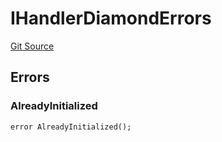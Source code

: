 # IHandlerDiamondErrors
[Git Source](https://github.com/thrackle-io/tron/blob/06e770e8df9f2623305edd5cd2be197d5544e702/src/common/IErrors.sol)


## Errors
### AlreadyInitialized

```solidity
error AlreadyInitialized();
```

